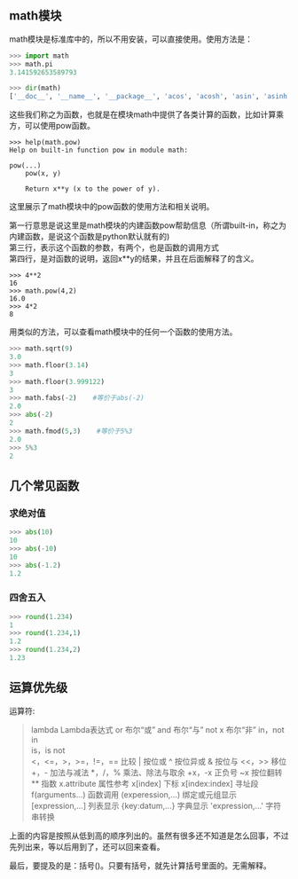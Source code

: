 ## math模块

math模块是标准库中的，所以不用安装，可以直接使用。使用方法是：
```python
>>> import math
>>> math.pi
3.141592653589793
```

```python
>>> dir(math)
['__doc__', '__name__', '__package__', 'acos', 'acosh', 'asin', 'asinh', 'atan', 'atan2', 'atanh', 'ceil', 'copysign', 'cos', 'cosh', 'degrees', 'e', 'erf', 'erfc', 'exp', 'expm1', 'fabs', 'factorial', 'floor', 'fmod', 'frexp', 'fsum', 'gamma', 'hypot', 'isinf', 'isnan', 'ldexp', 'lgamma', 'log', 'log10', 'log1p', 'modf', 'pi', 'pow', 'radians', 'sin', 'sinh', 'sqrt', 'tan', 'tanh', 'trunc']
```

这些我们称之为函数，也就是在模块math中提供了各类计算的函数，比如计算乘方，可以使用pow函数。
```pyton
>>> help(math.pow)
Help on built-in function pow in module math:

pow(...)
    pow(x, y)

    Return x**y (x to the power of y).
```
这里展示了math模块中的pow函数的使用方法和相关说明。

第一行意思是说这里是math模块的内建函数pow帮助信息（所谓built-in，称之为内建函数，是说这个函数是python默认就有的)  
第三行，表示这个函数的参数，有两个，也是函数的调用方式  
第四行，是对函数的说明，返回x**y的结果，并且在后面解释了的含义。  

```pyton
>>> 4**2
16
>>> math.pow(4,2)
16.0
>>> 4*2
8
```

用类似的方法，可以查看math模块中的任何一个函数的使用方法。
```python
>>> math.sqrt(9)
3.0
>>> math.floor(3.14)
3
>>> math.floor(3.999122)
3
>>> math.fabs(-2)    #等价于abs(-2)
2.0
>>> abs(-2)
2
>>> math.fmod(5,3)    #等价于5%3
2.0
>>> 5%3
2
```

## 几个常见函数


### 求绝对值
```python
>>> abs(10)
10
>>> abs(-10)
10
>>> abs(-1.2)
1.2
```
### 四舍五入
```python
>>> round(1.234)
1
>>> round(1.234,1)
1.2
>>> round(1.234,2)
1.23
```

## 运算优先级

运算符:

>lambda	Lambda表达式
or	布尔“或”
and	布尔“与”
not x	布尔“非”
in，not in	
is，is not	
<，<=，>，>=，!=，==	比较
|	按位或
^	按位异或
&	按位与
<<，>>	移位
+，-	加法与减法
*，/，%	乘法、除法与取余
+x，-x	正负号
~x	按位翻转
**	指数
x.attribute	属性参考
x[index]	下标
x[index:index]	寻址段
f(arguments...)	函数调用
(experession,...)	绑定或元组显示
[expression,...]	列表显示
{key:datum,...}	字典显示
'expression,...'	字符串转换

上面的内容是按照从低到高的顺序列出的。虽然有很多还不知道是怎么回事，不过先列出来，等以后用到了，还可以回来查看。

最后，要提及的是：括号()。只要有括号，就先计算括号里面的。无需解释。
